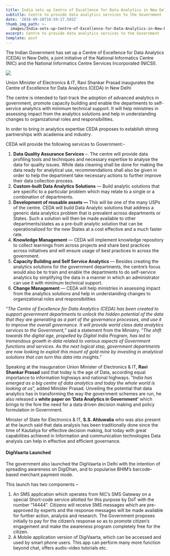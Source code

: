 ```yaml
---
title: India sets up Centre of Excellence for Data Analytics in New Delhi
subtitle: Centre to provide data analytics services to the Government
date: '2018-09-28T18:59:17.585Z'
thumb_img_path: >-
  images/India-sets-up-Centre-of-Excellence-for-Data-Analytics-in-New-Delhi/1*WhmeC9OHXvgVegjnl9kvEA.jpeg
excerpt: Centre to provide data analytics services to the Government
template: post
---
```

The Indian Government has set up a Centre of Excellence for Data Analytics (CEDA) in New Delhi, a joint initiative of the National Informatics Centre (NIC) and the National Informatics Centre Services Incorporated (NICSI).

![](/images/India-sets-up-Centre-of-Excellence-for-Data-Analytics-in-New-Delhi/1*WhmeC9OHXvgVegjnl9kvEA.jpeg)

<figcaption>Union Minister of Electronics &amp; IT, Ravi Shankar Prasad inaugurates the Centre of Excellence for Data Analytics (CEDA) in New&nbsp;Delhi</figcaption>

The centre is intended to fast-track the adoption of advanced analytics in government, promote capacity building and enable the departments to self-service analytics with minimum technical support. It will help ministries in assessing impact from the analytics solutions and help in understanding changes to organizational roles and responsibilities.

In order to bring in analytics expertise CEDA proposes to establish strong partnerships with academia and industry.

CEDA will provide the following services to Government:-

1.  **Data Quality Assurance Services** –. The centre will provide data profiling tools and techniques and necessary expertise to analyse the data for quality issues. While data cleaning shall be done for making the data ready for analytical use, recommendations shall also be given in order to help the department take necessary actions to further improve their data collection process.
2.  **Custom-built Data Analytics Solutions** — Build analytic solutions that are specific to a particular problem which may relate to a single or a combination of departments.
3.  **Development of reusable assets —** This will be one of the many USPs of the centre. CEDA will build Data Analytic solutions that address a generic data analytics problem that is prevalent across departments or States. Such a solution will then be made available to other departments/states as a pre-built analytic solution that can be operationalized for the new States at a cost effective and a much faster rate.
4.  **Knowledge Management** — CEDA will implement knowledge repository to collect learnings from across projects and share best practices across initiatives and will ensure usage of best practices in across the government.
5.  **Capacity Building and Self Service Analytics** — Besides creating the analytics solutions for the government departments, the centre’s focus would also be to train and enable the departments to do self-service analytics by simplifying the data in a manner in which an administrator can use it with minimum technical support.
6.  **Change Management** — CEDA will help ministries in assessing impact from the analytics solutions and help in understanding changes to organizational roles and responsibilities

“*The Centre of Excellence for Data Analytics (CEDA) has been created to support government departments to unlock the hidden potential of the data that they are generating as a part of the governance processes, and use it to improve the overall governance. It will provide world class data analytics services to the Government,*” said a statement from the Ministry. “*The shift towards the digital age, propelled by Digital India Program, has led to tremendous growth in data related to various aspects of Government functions and services. As the next logical step, government departments are now looking to exploit this mount of gold mine by investing in analytical solutions that can turn this data into insights.*”

Speaking at the inauguration Union Minister of Electronics & IT, **Ravi Shankar Prasad** said that today is the age of Data, according equal importance to information highways and national highways. “*India has emerged as a big centre of data analytics and today the whole world is looking at us*”, added Minister Prasad. Unveiling the potential that data analytics has in transforming the way the government schemes are run, he also released a **white paper on ‘Data Analytics in Government’** which brings to the fore the need for a data driven decision making and policy formulation in Government.

Minister of State for Electronics & IT, **S.S. Ahluwalia** who was also present at the launch said that data analysis has been traditionally done since the time of Kautaliya for effective decision making, but today with great capabilities achieved in Information and communication technologies Data analysis can help in effective and efficient governance.

#### DigiVaarta Launched

The government also launched the DigiVaarta in Delhi with the intention of spreading awareness on DigiDhan, and to popularise BHIM’s barcode-based merchant payment mode.

This launch has two components –

1.  An SMS application which operates from NIC’s SMS Gateway on a special Short-code service allotted for this purpose by DoT with the number “14444”. Citizens will receive SMS messages which are pre-approved by experts and the response messages will be made available for further action, analysis and research. The Government proposes initially to pay for the citizen’s response so as to promote citizen’s engagement and make the awareness program completely free for the citizen.
2.  A Mobile application version of DigiVaarta, which can be accessed and used by smart phone users. This app can perform many more function beyond chat, offers audio-video tutorials etc.
